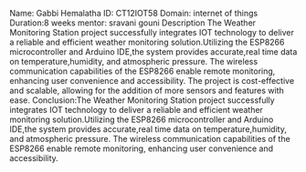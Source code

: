 Name: Gabbi Hemalatha
ID: CT12IOT58
Domain: internet of things
Duration:8 weeks
mentor: sravani gouni
Description The Weather Monitoring Station project successfully integrates IOT technology to deliver a reliable and efficient weather monitoring solution.Utilizing the ESP8266 microcontroller and Arduino IDE,the system provides accurate,real time data on temperature,humidity, and atmospheric pressure. The wireless communication capabilities of the ESP8266 enable remote monitoring, enhancing user convenience and accessibility. The project is cost-effective and scalable, allowing for the addition of more sensors and features with ease.
Conclusion:The Weather Monitoring Station project successfully integrates IOT technology to deliver a reliable and efficient weather monitoring solution.Utilizing the ESP8266 microcontroller and Arduino IDE,the system provides accurate,real time data on temperature,humidity, and atmospheric pressure. The wireless communication capabilities of the ESP8266 enable remote monitoring, enhancing user convenience and accessibility.
